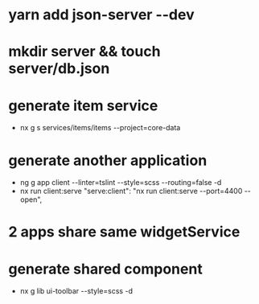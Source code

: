 # yarn add json-server --dev

# mkdir server && touch server/db.json

# generate item service

- nx g s services/items/items --project=core-data

# generate another application

- ng g app client --linter=tslint --style=scss --routing=false -d
- nx run client:serve
  "serve:client": "nx run client:serve --port=4400 --open",

# 2 apps share same widgetService

# generate shared component

- nx g lib ui-toolbar --style=scss -d
